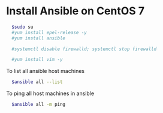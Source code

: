# Install Ansible on CentOS 7
```sh
  $sudo su
  #yum install epel-release -y
  #yum install ansible

  #systemctl disable firewalld; systemctl stop firewalld

  #yum install vim -y
```

To list all ansible host machines
```sh
  $ansible all --list
```

To ping all host machines in ansible 
```sh
  $ansible all -m ping
```
